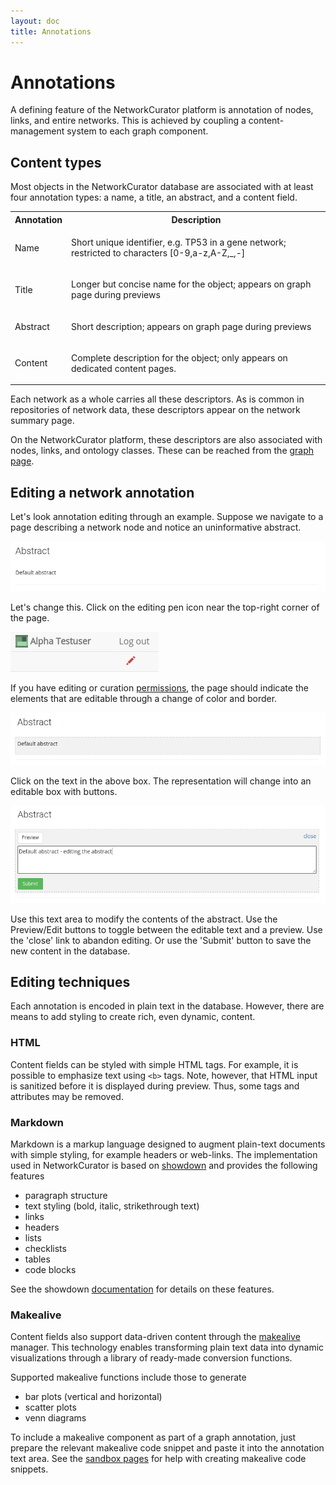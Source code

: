 ```yaml
---
layout: doc
title: Annotations
---
```


# Annotations

A defining feature of the NetworkCurator platform is annotation of nodes, links, and entire networks. This is achieved by coupling a content-management system to each graph component. 

## Content types

Most objects in the NetworkCurator database are associated with at least four annotation types: a name, a title, an abstract, and a content field. 

<table class="table">
<tr><th>Annotation</th><th>Description</th></tr>
<tr><td>Name</td><td><p>Short unique identifier, e.g. TP53 in a gene network; restricted to characters [0-9,a-z,A-Z,_,-] </p></td></tr>
<tr><td>Title</td><td><p>Longer but concise name for the object; appears on graph page during previews</p></td></tr>
<tr><td>Abstract</td><td><p>Short description; appears on graph page during previews</p></td></tr>
<tr><td>Content</td><td><p>Complete description for the object; only appears on dedicated content pages.</p></td></tr>
</table>

Each network as a whole carries all these descriptors. As is common in repositories of network data, these descriptors appear on the network summary page.

On the NetworkCurator platform, these descriptors are also associated with nodes, links, and ontology classes. These can be reached from the [graph page](graphs.html).


## Editing a network annotation

Let's look annotation editing through an example. Suppose we navigate to a page describing a network node and notice an uninformative abstract. 

![Default abstract](img/abstract_0.jpg)

Let's change this. Click on the editing pen icon near the top-right corner of the page.

![Editing button](img/editing.jpg)

If you have editing or curation [permissions](permissions.html), the page should indicate the elements that are editable through a change of color and border. 

![Editing cues](img/abstract_1.jpg)

Click on the text in the above box. The representation will change into an editable box with buttons. 

![Editing cues](img/abstract_2.jpg)

Use this text area to modify the contents of the abstract. Use the Preview/Edit buttons to toggle between the editable text and a preview. Use the 'close' link to abandon editing. Or use the 'Submit' button to save the new content in the database.


## Editing techniques

Each annotation is encoded in plain text in the database. However, there are means to add styling to create rich, even dynamic, content.

### HTML

Content fields can be styled with simple HTML tags. For example, it is possible to emphasize text using <code>&lt;b&gt;</code> tags. Note, however, that HTML input is sanitized before it is displayed during preview. Thus, some tags and attributes may be removed.


### Markdown

Markdown is a markup language designed to augment plain-text documents with simple styling, for example headers or web-links. The implementation used in NetworkCurator is based on [showdown](https://github.com/showdownjs/showdown) and provides the following features

- paragraph structure
- text styling (bold, italic, strikethrough text)
- links
- headers
- lists
- checklists
- tables
- code blocks

See the showdown [documentation](https://github.com/showdownjs/showdown/wiki/Showdown's-Markdown-syntax) for details on these features.


### Makealive

Content fields also support data-driven content through the [makealive](https://tkonopka.github.io/makealive/) manager. This technology enables transforming plain text data into dynamic visualizations through a library of ready-made conversion functions. 

Supported makealive functions include those to generate 

 - bar plots (vertical and horizontal)
 - scatter plots
 - venn diagrams

To include a makealive component as part of a graph annotation, just prepare the relevant makealive code snippet and paste it into the annotation text area. See the [sandbox pages](sandboxes.html) for help with creating makealive code snippets.



